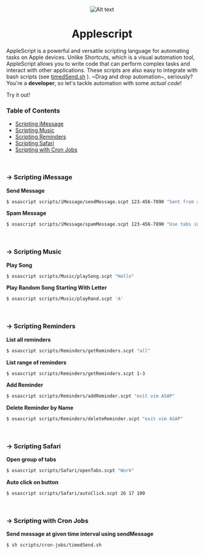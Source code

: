 <p align="center">
 <img src="https://www.josephmanni.com/assets/img/script-editor.png" alt="Alt text" title="Applescript">
</p>
<h1 align="center">Applescript</h1>

AppleScript is a powerful and versatile scripting language for automating tasks on Apple devices. Unlike Shortcuts, which is a visual automation tool, AppleScript allows you to write code that can perform complex tasks and interact with other applications. These scripts are also easy to integrate with bash scripts (see [timedSend.sh](https://github.com/JosephManni/applescript/timedSend.sh) ). ~Drag and drop automation~, seriously? You're a **developer**, so let's tackle automation with some *actual code*!

 Try it out!


### Table of Contents

- [Scripting iMessage](#-scripting-iMessage)
- [Scripting Music](#-scripting-Music)
- [Scripting Reminders](#-scripting-Reminders)
- [Scripting Safari](#-scripting-Safari)
- [Scripting with Cron Jobs](#-scripting-with-Cron-Jobs)

<br/>

### → Scripting iMessage

**Send Message**

```sh
$ osascript scripts/iMessage/sendMessage.scpt 123-456-7890 "Sent from applescript!"
```

**Spam Message**

```sh
$ osascript scripts/iMessage/spamMessage.scpt 123-456-7890 "Use tabs instead of spaces!!!" 100
```


<br/>

### → Scripting Music

**Play Song**

```sh
$ osascript scripts/Music/playSong.scpt "Hello"
```

**Play Random Song Starting With Letter**

```sh
$ osascript scripts/Music/playRand.scpt 'A'
```


<br/>

### → Scripting Reminders

**List all reminders**

```sh
$ osascript scripts/Reminders/getReminders.scpt "all"
```

**List range of reminders**

```sh
$ osascript scripts/Reminders/getReminders.scpt 1-3
```

**Add Reminder**

```sh
$ osascript scripts/Reminders/addReminder.scpt "exit vim ASAP"
```

**Delete Reminder by Name**

```sh
$ osascript scripts/Reminders/deleteReminder.scpt "exit vim ASAP"
```


<br/>

### → Scripting Safari

**Open group of tabs**

```sh
$ osascript scripts/Safari/openTabs.scpt "Work"
```

**Auto click on button**

```sh
$ osascript scripts/Safari/autoClick.scpt 26 17 100
```


<br/>

### → Scripting with Cron Jobs

**Send message at given time interval using sendMessage**

```sh
$ sh scripts/cron-jobs/timedSend.sh
```
